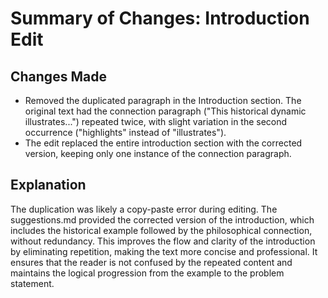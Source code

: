 # Summary of Changes: Introduction Edit

## Changes Made
- Removed the duplicated paragraph in the Introduction section. The original text had the connection paragraph ("This historical dynamic illustrates...") repeated twice, with slight variation in the second occurrence ("highlights" instead of "illustrates").
- The edit replaced the entire introduction section with the corrected version, keeping only one instance of the connection paragraph.

## Explanation
The duplication was likely a copy-paste error during editing. The suggestions.md provided the corrected version of the introduction, which includes the historical example followed by the philosophical connection, without redundancy. This improves the flow and clarity of the introduction by eliminating repetition, making the text more concise and professional. It ensures that the reader is not confused by the repeated content and maintains the logical progression from the example to the problem statement.